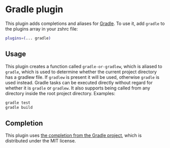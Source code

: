 # Gradle plugin
This plugin adds completions and aliases for [Gradle](https://gradle.org/).
To use it, add `gradle` to the plugins array in your zshrc file:
```zsh
plugins=(... gradle)
```
## Usage
This plugin creates a function called `gradle-or-gradlew`, which is aliased
to `gradle`, which is used to determine whether the current project directory
has a gradlew file. If `gradlew` is present it will be used, otherwise `gradle`
is used instead. Gradle tasks can be executed directly without regard for
whether it is `gradle` or `gradlew`. It also supports being called from
any directory inside the root project directory.
Examples:
```zsh
gradle test
gradle build
```
## Completion
This plugin uses [the completion from the Gradle project](https://github.com/gradle/gradle-completion),
which is distributed under the MIT license.
